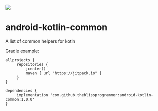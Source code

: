 [![](https://jitpack.io/v/theblissprogrammer/android-kotlin-common.svg)](https://jitpack.io/#theblissprogrammer/android-kotlin-common)

# android-kotlin-common
A list of common helpers for kotln

Gradle example:
   ```
   allprojects {
        repositories {
            jcenter()
            maven { url "https://jitpack.io" }
        }
   }
   
   dependencies {
        implementation 'com.github.theblissprogrammer:android-kotlin-common:1.0.0'
   }
   ```
